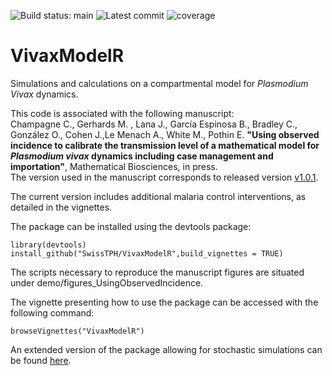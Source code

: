 ![Build status: main](https://img.shields.io/github/workflow/status/SwissTPH/VivaxModelR/R-CMD-check/main?style=flat-square)
![Latest commit](https://img.shields.io/github/last-commit/SwissTPH/VivaxModelR/main?style=flat-square)
![coverage](https://img.shields.io/endpoint?url=https://gist.githubusercontent.com/clchampag/f66fda014589a897f852edc85f4059fc/raw/vivax.json)

# VivaxModelR

Simulations and calculations on a compartmental model for *Plasmodium Vivax* dynamics.

This code is associated with the following manuscript:  
Champagne C., Gerhards M. , Lana J., García Espinosa B., Bradley C., González O., Cohen J.,Le Menach A., White M., Pothin E.  **"Using observed incidence to calibrate the transmission level of a mathematical model for *Plasmodium vivax* dynamics including case management and importation"**, Mathematical Biosciences, in press.  
The version used in the manuscript corresponds to released version [v1.0.1](https://github.com/SwissTPH/VivaxModelR/tree/v1.0.1).

The current version includes additional malaria control interventions, as detailed in the vignettes.

The package can be installed using the devtools package:  

```{r}
library(devtools)  
install_github("SwissTPH/VivaxModelR",build_vignettes = TRUE)
```

The scripts necessary to reproduce the manuscript figures are situated under demo/figures_UsingObservedIncidence.  

The vignette presenting how to use the package can be accessed with the following command:
```{r}
browseVignettes("VivaxModelR")
```

An extended version of the package allowing for stochastic simulations can be found [here](https://github.com/SwissTPH/VivaxModelR/tree/sto).
